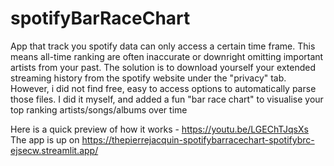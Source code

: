 # spotifyBarRaceChart

App that track you spotify data can only access a certain time frame. This means all-time ranking are often inaccurate or downright omitting important artists from your past. The solution is to download yourself your extended streaming history from the spotify website under the "privacy" tab.  
However, i did not find free, easy to access options to automatically parse those files. I did it myself, and added a fun "bar race chart" to visualise your top ranking artists/songs/albums over time

Here is a quick preview of how it works - https://youtu.be/LGEChTJqsXs
The app is up on https://thepierrejacquin-spotifybarracechart-spotifybrc-ejsecw.streamlit.app/
